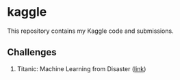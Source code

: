 # kaggle

This repository contains my Kaggle code and submissions.

## Challenges

1. Titanic: Machine Learning from Disaster ([link](https://www.kaggle.com/c/titanic/))
